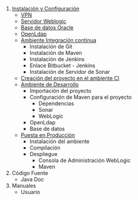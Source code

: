 1. [Instalación y Configuración](chapters/install.md)
	+ [VPN](chapters/configuracion/vpn.md)
	+ [Servidor Weblogic](chapters/configuracion/wl.md)
	+ [Base de datos Oracle](chapters/configuracion/odb.md)
	+ [OpenLdap](chapters/configuracion/openldap.md)
	+ [Ambiente Integración continua](chapters/configuracion/ci.md)
	    + Instalación de Git
	    + Instalación de Maven
	    + Instalación de Jenkins
	    + Enlace Bitbucket - Jenkins
	    + Instalación de Servidor de Sonar
	+ [Creación del proyecto en el ambiente CI](chapters/configuracion/project.md)
	+ [Ambiente de Desarrollo](chapters/configuracion/devenv.md)
	    + Importación del proyecto
	    + Configuración de Maven para el proyecto
	    	+ Dependencias
	    	+ Sonar
			+ WebLogic
        + OpenLdap
	    + Base de datos
    + [Puesta en Producción](chapters/configuracion/production.md)
        + Instalación del ambiente
        + Compilación
        + Despliegue
            + Consola de Administración WebLogic
            + Maven
2. Código Fuente
	+ Java Doc
3. Manuales
	+ Usuario